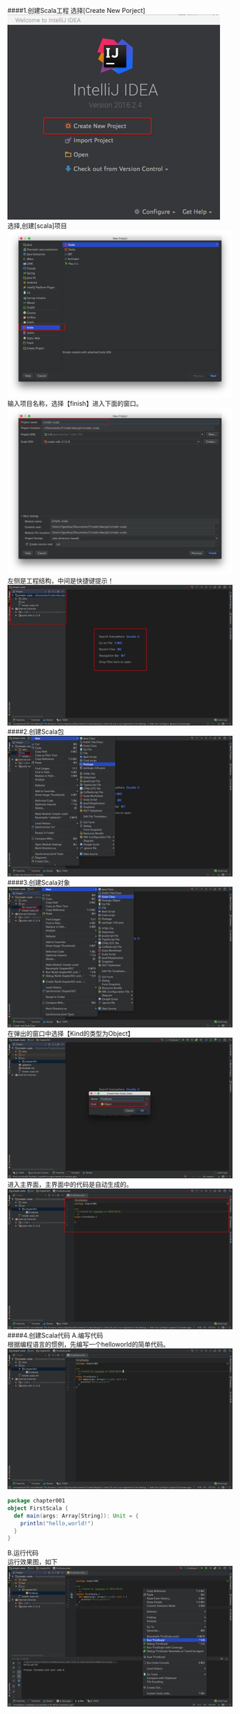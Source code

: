 ####1.创建Scala工程
   选择[Create New Porject]  
   ![](images/Snip20161024_12.png)   
   选择,创建[scala]项目  
   ![](images/Snip20161024_13.png)   
   输入项目名称，选择【finish】进入下面的窗口。  
   ![](images/Snip20161024_14.png)   
   左侧是工程结构，中间是快捷键提示！  
   ![](images/Snip20161024_16.png)     
####2.创建Scala包
   ![](images/Snip20161024_17.png)  
####3.创建Scala对象
   ![](images/Snip20161024_18.png) 
   在弹出的窗口中选择【Kind的类型为Object】  
   ![](images/Snip20161024_20.png)
   进入主界面，主界面中的代码是自动生成的。  
   ![](images/Snip20161024_21.png) 
####4.创建Scala代码
   A.编写代码  
        根据编程语言的惯例，先编写一个helloworld的简单代码。  
   ![](images/Snip20161024_22.png) 
   
```scala
package chapter001
object FirstScala {
  def main(args: Array[String]): Unit = {
    println("hello,world!")
  }
}
```

   B.运行代码  
        运行效果图，如下  
   ![](images/Snip20161024_23.png) 
  